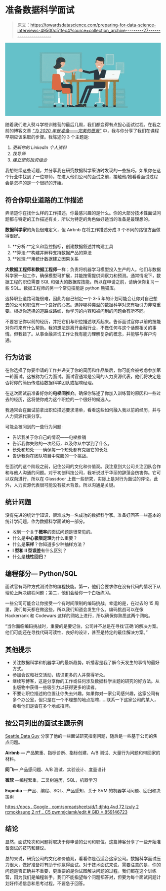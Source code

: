 # 准备数据科学面试

> 原文：<https://towardsdatascience.com/preparing-for-data-science-interviews-49500c51fec4?source=collection_archive---------27----------------------->

![](img/5944ada9d733afd537a6bdb8f94fa0e8.png)

随着我们进入熨斗学校训练营的最后几周，我们都变得有点担心面试过程。在我之前的博客文章 [*“为 2020 年做准备——完美的愿景”*](https://medium.com/@michellevenables1/preparing-for-2020-the-perfect-vision-f8913111aeb7) 中，我与你分享了我们在课程早期应该采取的步骤。我陈述的 3 个主题是:

1.  *更新你的 LinkedIn 个人资料*
2.  *找导师*
3.  *建立您的投资组合*

我想继续这些话题，并分享我在研究数据科学采访时发现的一些技巧。如果你在这个行业中找到了一位导师，在进入他们公司的面试之前，接触他/她看看面试过程会是怎样的是一个很好的开始。

## **符合你职业道路的工作描述**

弄清楚你在找什么样的工作描述，你最感兴趣的是什么。你的大部分技术性面试问题都与特定的工作描述有关，所以为特定的角色做好适当的准备是最理想的。

**数据科学家**的角色很难定义，但 Airbnb 在将工作描述分成 3 个不同的路径方面做得很好。

1.  **分析:**定义和监控指标，创建数据叙述并构建工具
2.  **算法:**构建并解释支持数据产品的算法
3.  **推理:**用统计数据建立因果关系

**大数据工程师和数据工程师**一样；负责将机器学习模型投入生产的人。他们与数据科学家一起工作，确保模型可扩展，并能按需提供洞察力和预测。通常情况下，数据工程的职位需要 SQL 和强大的数据库技能，所以在申请之前，请确保你复习一些 SQL。数据工程师的另一个常见技能是 python 熊猫库。

选择职业道路可能很难，因此为自己制定一个 3-5 年的计划可能会让你对自己想去的公司和职位有一个良好的心态。选择哪种类型的数据科学对您有吸引力非常重要。根据你选择的道路或路线，你学习的内容和被问到的问题会有所不同。

不要忘记你以前的经历，并把它们与职位描述联系起来。告诉面试官你以前的技能对你将来有什么帮助。我的想法是离开金融行业，不做任何与这个话题相关的事情。但我错了。从事金融咨询工作让我有能力理解复杂的概念，并能够与客户沟通。

## 行为访谈

在你选择了你要申请的工作并递交了你的简历和作品集后，你可能会被考虑参加第一轮面试。这被称为行为面试。面试官通常是公司的人力资源代表，他们将决定是否将你的简历传递给数据科学团队或招聘经理。

在这次面试前准备好你的**电梯间推介**。确保你陈述了你加入训练营的原因和一些过去的经历，这将使你成为这个职位的一个很好的候选人。

我通常会在面试前拿出职位描述要求清单，看看这些如何融入我以前的经历，并与人力资源代表分享。

可能会被问到的一些行为问题:

*   告诉我关于你自己的情况——电梯推销
*   告诉我你失败的一次经历，以及你从中学到了什么。
*   长处和短处——确保每一个短处都有克服它的长处
*   告诉我你在团队项目中克服的一个挑战。

在面试的这个阶段之前，记住公司的文化和价值观。我注意到大公司关注团队合作和与他人沟通的问题。对于初创科技公司，我听说过于华丽的辞藻会伤害你。它可以双向进行，所以在 Glassdoor 上做一些研究，实际上是对行为面试的评论。此外，人力资源代表很可能没有技术背景。所以沟通是关键。

## 统计问题

没有先进的统计学知识，很难成为一名成功的数据科学家。准备好回答一些基本的统计学问题，作为数据科学面试的一部分。

*   收到一个关于**概率**的面试问题是很常见的。
*   什么是**中心极限定理**为什么重要？
*   什么是**采样**？你知道多少种抽样方法？
*   **I 型和 II 型误差**有什么区别？
*   什么是**线性回归**？

## 编程部分— Python/SQL

面试官有两种方式测试你的编程技能。第一，他们会要求你在没有代码的情况下从理论上解决编程问题；第二，他们会给你一个白板练习。

一些公司可能会让你接受一个有时间限制的编码挑战。幸运的是，在过去的 15 周里，我们每天都在做这些，所以我们知道会发生什么。编码挑战可以在像 Hackerrank 和 Codewars 这样的网站上进行，所以确保你熟悉这两个网站。

“当你面临编码挑战时，重要的是要记住，公司并不总是在寻找‘正确’的解决方案。他们可能还在寻找代码可读性、良好的设计，甚至是特定的最佳解决方案。”

## 其他提示

*   关注数据科学和机器学习的最新趋势。听播客是我了解今天发生的事情的最好方式。
*   参加会议和社交活动，结识更多的人并获得听众。
*   继续写博客，这是分享你的工作或任何涉及数据科学主题的研究的好方法。从出版物中获得一些吸引力以获得更多的读者。
*   不要让职位描述的位置让你失去兴趣。如果你对一家公司感兴趣，这家公司有多个办公室，但只是在一个不理想的地点招聘……联系一下这家公司的某人，看看他们是否在多个地点招聘。

## 按公司列出的面试主题示例

[Seattle Data Guy](https://medium.com/better-programming/the-data-science-interview-study-guide-c3824cb76c2e) 分享了他的一些面试研究指南问题，随后是一些基于公司的焦点问题。

**Airbnb —** 产品繁重、指标诊断、指标创建、A/B 测试、大量行为问题和带回家的材料。

**网飞—** 产品感问题、A/B 测试、实验设计、度量设计

**微软** —编程繁重，二叉树遍历，SQL，机器学习

**Expedia** —产品、编程、SQL、产品感知、关于 SVM 的机器学习问题、回归和决策树

[https://docs . Google . com/spreadsheets/d/1 djhtq 4vd 72 lzuly 2 rcmokksung 2 rrf _ C5 pwnmjciamk/edit # GID = 859146723](https://docs.google.com/spreadsheets/d/1djhTq4vD72lzuLY2rCMOkkSuNG2rRf_C5PwNMjcIAMk/edit#gid=859146723)

## 结论

显然，面试轮次和问题将取决于你申请的公司和职位。这篇博客分享了一些开始准备面试的技巧和建议。

总的来说，研究公司的文化和价值观，看看你是否适合这家公司。数据科学面试压力很大，做好准备将有助于你赢得面试。对于技术面试来说，需要注意的是，你的问题是否正确并不重要，更重要的是你试图解决问题的过程。我们都在这个训练营，因为我们是编程新手。我们不能指望每个问题都答对，但要为每个面试问题计划好传递信息和思考过程，不要急于回答。